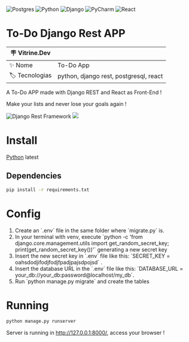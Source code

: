 ![Postgres](https://img.shields.io/badge/postgres-%23316192.svg?style=for-the-badge&logo=postgresql&logoColor=white)
![Python](https://img.shields.io/badge/python-3670A0?style=for-the-badge&logo=python&logoColor=ffdd54)
![Django](https://img.shields.io/badge/Django-092E20?style=for-the-badge&logo=django&logoColor=white)
![PyCharm](https://img.shields.io/badge/PyCharm-000000.svg?&style=for-the-badge&logo=PyCharm&logoColor=white)
![React](https://img.shields.io/badge/React-20232A?style=for-the-badge&logo=react&logoColor=61DAFB)
# To-Do Django Rest APP
| :placard: Vitrine.Dev |     |
| -------------  | --- |
| :sparkles: Nome        | To-Do App
| :label: Tecnologias | python, django rest, postgresql, react

A To-Do APP made with Django REST and React as Front-End !

Make your lists and never lose your goals again !

<img src="https://www.django-rest-framework.org/img/logo.png#vitrinedev" alt="Django Rest Framework">
<img src="https://arquivo.devmedia.com.br/cursos/imagem/curso_o-que-e-react_2127.png#vitrinedev">

<h1> Install </h1>
<a href="https://www.python.org/downloads/" target="_blank">Python</a> latest


<h2>Dependencies</h2>

```sh
pip install -r requirements.txt
```

<h1> Config </h1>
<ol>
  <li>Create an `.env` file in the same folder where `migrate.py` is.</li>
  <li>In your terminal with venv, execute `python -c 'from django.core.management.utils import get_random_secret_key; print(get_random_secret_key())'` generating a new secret key</li>
  <li>Insert the new secret key in `.env` file like this: `SECRET_KEY = oahsdodjifodjfodjfpadjpajsdpojsd` .</li>
  <li>Insert the database URL in the `.env` file like this: `DATABASE_URL = your_db://your_db:password@localhost/my_db`.</li>
  <li>Run `python manage.py migrate` and create the tables</li>
</ol>

<h1>Running</h1>

```sh
python manage.py runserver
```

Server is running in http://127.0.0.1:8000/, access your browser !

